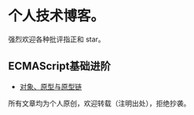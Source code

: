 
# 个人技术博客。

强烈欢迎各种批评指正和 star。

## ECMAScript基础进阶

- [对象、原型与原型链](https://github.com/bigdots/blog/issues/1)


所有文章均为个人原创，欢迎转载（注明出处），拒绝抄袭。


<!-- ```

        /|/|
       | -\'\'/\"\',___,,--\'\'\"`-,_
       `6_ 6  )   `-,  (    ),`-.__.`)
       /_Y_./\',, _  )  `._  `,``-..-\'
    _.\'.`=\'   _ / / --\'_.\',\'
  (il)\'      (li)\'\'   ((!-\'

``` -->
